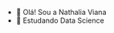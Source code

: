 - 👋 Olá! Sou a Nathalia Viana
- 🌱 Estudando Data Science

<!---
asvNathalia/asvNathalia is a ✨ special ✨ repository because its `README.md` (this file) appears on your GitHub profile.
You can click the Preview link to take a look at your changes.
--->
